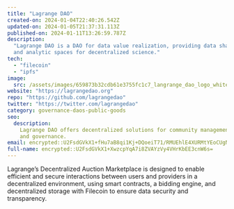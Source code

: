 ```yaml
---
title: "Lagrange DAO"
created-on: 2024-01-04T22:40:26.542Z
updated-on: 2024-01-05T21:37:31.113Z
published-on: 2024-01-11T13:26:59.787Z
description:
  "Lagrange DAO is a DAO for data value realization, providing data sharing
  and analytic spaces for decentralized science."
tech:
  - "filecoin"
  - "ipfs"
image:
  src: /assets/images/659873b32cdb61e3755fc1c7_langrange_dao_logo_white.png
website: "https://lagrangedao.org"
repo: "https://github.com/lagrangedao"
twitter: "https://twitter.com/lagrangedao"
category: governance-daos-public-goods
seo:
  description:
    Lagrange DAO offers decentralized solutions for community management
    and governance.
email: encrypted::U2FsdGVkX1+fHu7aB8qi1Kj+DQoeiT71/RMUEhlE4XURMtYEoCUgNILg57S9pS6+
full-name: encrypted::U2FsdGVkX1+XwzcpYqA7i8ZVAYzVy4VHrKbEE3cnW6s=
---
```


Lagrange’s Decentralized Auction Marketplace is designed to enable efficient and secure interactions between users and providers in a decentralized environment, using smart contracts, a bidding engine, and decentralized storage with Filecoin to ensure data security and transparency.
